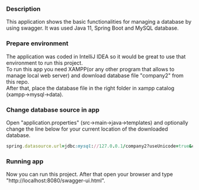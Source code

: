 ### Description
This application shows the basic functionalities for managing a database by using swagger. It was used Java 11, Spring Boot and MySQL database.
### Prepare environment
The application was coded in IntelliJ IDEA so it would be great to use that environment to run this project.<br>
To run this app you need XAMPP(or any other program that allows to manage local web server) and download database file "company2" from this repo.<br>
After that, place the database file in the right folder in xampp catalog (xampp->mysql->data).

### Change database source in app
Open "application.properties" (src->main->java->templates) and optionally change the line below for your current location of the downloaded database.
```ruby
spring.datasource.url=jdbc:mysql://127.0.0.1/company2?useUnicode=true&characterEncoding=utf-8
```

### Running app
Now you can run this project. After that open your browser and type "http://localhost:8080/swagger-ui.html".<br>
